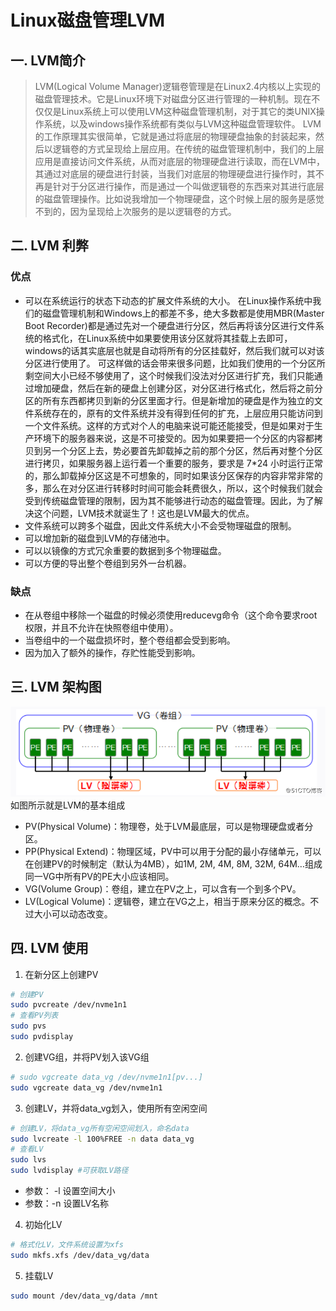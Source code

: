 # Linux磁盘管理LVM
## 一. LVM简介
> LVM(Logical Volume Manager)逻辑卷管理是在Linux2.4内核以上实现的磁盘管理技术。它是Linux环境下对磁盘分区进行管理的一种机制。现在不仅仅是Linux系统上可以使用LVM这种磁盘管理机制，对于其它的类UNIX操作系统，以及windows操作系统都有类似与LVM这种磁盘管理软件。
> LVM的工作原理其实很简单，它就是通过将底层的物理硬盘抽象的封装起来，然后以逻辑卷的方式呈现给上层应用。在传统的磁盘管理机制中，我们的上层应用是直接访问文件系统，从而对底层的物理硬盘进行读取，而在LVM中，其通过对底层的硬盘进行封装，当我们对底层的物理硬盘进行操作时，其不再是针对于分区进行操作，而是通过一个叫做逻辑卷的东西来对其进行底层的磁盘管理操作。比如说我增加一个物理硬盘，这个时候上层的服务是感觉不到的，因为呈现给上次服务的是以逻辑卷的方式。

## 二. LVM 利弊
### 优点
* 可以在系统运行的状态下动态的扩展文件系统的大小。
          在Linux操作系统中我们的磁盘管理机制和Windows上的都差不多，绝大多数都是使用MBR(Master Boot Recorder)都是通过先对一个硬盘进行分区，然后再将该分区进行文件系统的格式化，在Linux系统中如果要使用该分区就将其挂载上去即可，windows的话其实底层也就是自动将所有的分区挂载好，然后我们就可以对该分区进行使用了。
         可这样做的话会带来很多问题，比如我们使用的一个分区所剩空间大小已经不够使用了，这个时候我们没法对分区进行扩充，我们只能通过增加硬盘，然后在新的硬盘上创建分区，对分区进行格式化，然后将之前分区的所有东西都拷贝到新的分区里面才行。但是新增加的硬盘是作为独立的文件系统存在的，原有的文件系统并没有得到任何的扩充，上层应用只能访问到一个文件系统。这样的方式对个人的电脑来说可能还能接受，但是如果对于生产环境下的服务器来说，这是不可接受的。因为如果要把一个分区的内容都拷贝到另一个分区上去，势必要首先卸载掉之前的那个分区，然后再对整个分区进行拷贝，如果服务器上运行着一个重要的服务，要求是 7*24 小时运行正常的，那么卸载掉分区这是不可想象的，同时如果该分区保存的内容非常非常的多，那么在对分区进行转移时时间可能会耗费很久，所以，这个时候我们就会受到传统磁盘管理的限制，因为其不能够进行动态的磁盘管理。因此，为了解决这个问题，LVM技术就诞生了！这也是LVM最大的优点。
* 文件系统可以跨多个磁盘，因此文件系统大小不会受物理磁盘的限制。
* 可以增加新的磁盘到LVM的存储池中。
* 可以以镜像的方式冗余重要的数据到多个物理磁盘。
* 可以方便的导出整个卷组到另外一台机器。
### 缺点
* 在从卷组中移除一个磁盘的时候必须使用reducevg命令（这个命令要求root权限，并且不允许在快照卷组中使用）。
* 当卷组中的一个磁盘损坏时，整个卷组都会受到影响。
* 因为加入了额外的操作，存贮性能受到影响。
## 三. LVM 架构图
![vg_pv_lv](_v_images/20191016142007108_11500.png)
如图所示就是LVM的基本组成
* PV(Physical Volume)：物理卷，处于LVM最底层，可以是物理硬盘或者分区。
* PP(Physical Extend)：物理区域，PV中可以用于分配的最小存储单元，可以在创建PV的时候制定（默认为4MB），如1M, 2M, 4M, 8M, 32M, 64M…组成同一VG中所有PV的PE大小应该相同。
* VG(Volume Group)：卷组，建立在PV之上，可以含有一个到多个PV。
* LV(Logical Volume)：逻辑卷，建立在VG之上，相当于原来分区的概念。不过大小可以动态改变。

## 四. LVM 使用
1. 在新分区上创建PV
```bash
# 创建PV
sudo pvcreate /dev/nvme1n1
# 查看PV列表
sudo pvs
sudo pvdisplay
```

2. 创建VG组，并将PV划入该VG组
```bash
# sudo vgcreate data_vg /dev/nvme1n1[pv...]
sudo vgcreate data_vg /dev/nvme1n1 
```

3. 创建LV，并将data_vg划入，使用所有空闲空间
```bash
# 创建LV，将data_vg所有空闲空间划入，命名data
sudo lvcreate -l 100%FREE -n data data_vg  
# 查看LV
sudo lvs
sudo lvdisplay #可获取LV路径
```
* 参数： -l 设置空间大小
* 参数：-n 设置LV名称
4. 初始化LV
```bash
# 格式化LV，文件系统设置为xfs
sudo mkfs.xfs /dev/data_vg/data
```
5. 挂载LV
```bash
sudo mount /dev/data_vg/data /mnt
```